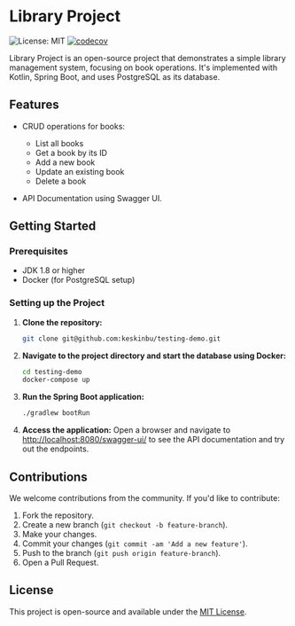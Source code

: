 # Library Project

![License: MIT](https://img.shields.io/badge/License-MIT-green.svg)
[![codecov](https://codecov.io/gh/keskinbu/testing-demo/graph/badge.svg?token=B64JLFOU49)](https://codecov.io/gh/keskinbu/testing-demo)

Library Project is an open-source project that demonstrates a simple library management system, focusing on book
operations. It's implemented with Kotlin, Spring Boot, and uses PostgreSQL as its database.

## Features

- CRUD operations for books:
    - List all books
    - Get a book by its ID
    - Add a new book
    - Update an existing book
    - Delete a book

- API Documentation using Swagger UI.

## Getting Started

### Prerequisites

- JDK 1.8 or higher
- Docker (for PostgreSQL setup)

### Setting up the Project

1. **Clone the repository:**
    ```bash
    git clone git@github.com:keskinbu/testing-demo.git
    ```

2. **Navigate to the project directory and start the database using Docker:**
    ```bash
    cd testing-demo
    docker-compose up
    ```

3. **Run the Spring Boot application:**
    ```bash
    ./gradlew bootRun
    ```

4. **Access the application:**
   Open a browser and navigate to [http://localhost:8080/swagger-ui/](http://localhost:8080/swagger-ui/) to see the API
   documentation and try out the endpoints.

## Contributions

We welcome contributions from the community. If you'd like to contribute:

1. Fork the repository.
2. Create a new branch (`git checkout -b feature-branch`).
3. Make your changes.
4. Commit your changes (`git commit -am 'Add a new feature'`).
5. Push to the branch (`git push origin feature-branch`).
6. Open a Pull Request.

## License

This project is open-source and available under the [MIT License](LICENSE).
